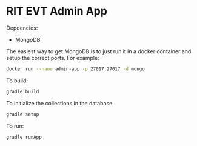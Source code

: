 # RIT EVT Admin App

Depdencies:
- MongoDB

The easiest way to get MongoDB is to just run it in a docker container and setup the correct ports. For example:
```sh
docker run --name admin-app -p 27017:27017 -d mongo
```

To build:
```sh
gradle build
```

To initialize the collections in the database:
```sh
gradle setup
```

To run: 

```sh
gradle runApp
```

